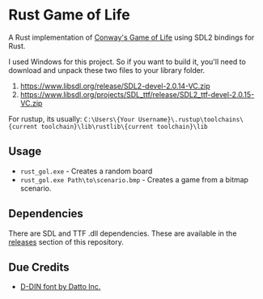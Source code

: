 Rust Game of Life
=================

A Rust implementation of [Conway's Game of Life](https://en.wikipedia.org/wiki/Conway%27s_Game_of_Life) using SDL2 bindings for Rust.

I used Windows for this project. So if you want to build it, you'll need to download and unpack these two files to your library folder.

1. https://www.libsdl.org/release/SDL2-devel-2.0.14-VC.zip
2. https://www.libsdl.org/projects/SDL_ttf/release/SDL2_ttf-devel-2.0.15-VC.zip

For rustup, its usually: `C:\Users\{Your Username}\.rustup\toolchains\{current toolchain}\lib\rustlib\{current toolchain}\lib`

Usage
-----
* `rust_gol.exe` - Creates a random board
* `rust_gol.exe Path\to\scenario.bmp` - Creates a game from a bitmap scenario.

Dependencies
------------
There are SDL and TTF .dll dependencies. These are available in the [releases](https://github.com/raphaelpaiva/rust_gameoflife/releases) section of this repository.

Due Credits
-----------
* [D-DIN font by Datto Inc.](https://www.1001fonts.com/d-din-font.html)
